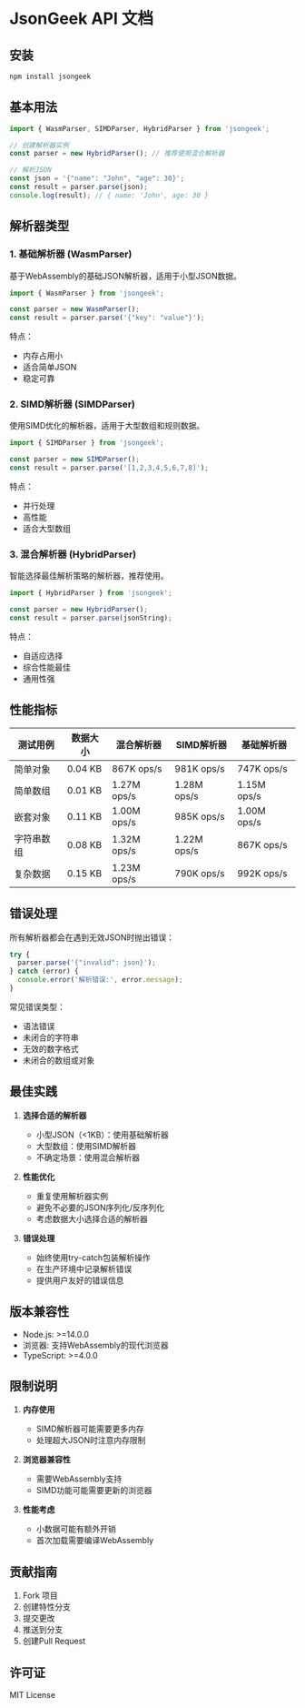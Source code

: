 # JsonGeek API 文档

## 安装

```bash
npm install jsongeek
```

## 基本用法

```typescript
import { WasmParser, SIMDParser, HybridParser } from 'jsongeek';

// 创建解析器实例
const parser = new HybridParser(); // 推荐使用混合解析器

// 解析JSON
const json = '{"name": "John", "age": 30}';
const result = parser.parse(json);
console.log(result); // { name: 'John', age: 30 }
```

## 解析器类型

### 1. 基础解析器 (WasmParser)

基于WebAssembly的基础JSON解析器，适用于小型JSON数据。

```typescript
import { WasmParser } from 'jsongeek';

const parser = new WasmParser();
const result = parser.parse('{"key": "value"}');
```

特点：
- 内存占用小
- 适合简单JSON
- 稳定可靠

### 2. SIMD解析器 (SIMDParser)

使用SIMD优化的解析器，适用于大型数组和规则数据。

```typescript
import { SIMDParser } from 'jsongeek';

const parser = new SIMDParser();
const result = parser.parse('[1,2,3,4,5,6,7,8]');
```

特点：
- 并行处理
- 高性能
- 适合大型数组

### 3. 混合解析器 (HybridParser)

智能选择最佳解析策略的解析器，推荐使用。

```typescript
import { HybridParser } from 'jsongeek';

const parser = new HybridParser();
const result = parser.parse(jsonString);
```

特点：
- 自适应选择
- 综合性能最佳
- 通用性强

## 性能指标

| 测试用例 | 数据大小 | 混合解析器 | SIMD解析器 | 基础解析器 |
|---------|---------|------------|------------|------------|
| 简单对象 | 0.04 KB | 867K ops/s | 981K ops/s | 747K ops/s |
| 简单数组 | 0.01 KB | 1.27M ops/s| 1.28M ops/s| 1.15M ops/s|
| 嵌套对象 | 0.11 KB | 1.00M ops/s| 985K ops/s | 1.00M ops/s|
| 字符串数组| 0.08 KB | 1.32M ops/s| 1.22M ops/s| 867K ops/s |
| 复杂数据 | 0.15 KB | 1.23M ops/s| 790K ops/s | 992K ops/s |

## 错误处理

所有解析器都会在遇到无效JSON时抛出错误：

```typescript
try {
  parser.parse('{"invalid": json}');
} catch (error) {
  console.error('解析错误:', error.message);
}
```

常见错误类型：
- 语法错误
- 未闭合的字符串
- 无效的数字格式
- 未闭合的数组或对象

## 最佳实践

1. **选择合适的解析器**
   - 小型JSON（<1KB）：使用基础解析器
   - 大型数组：使用SIMD解析器
   - 不确定场景：使用混合解析器

2. **性能优化**
   - 重复使用解析器实例
   - 避免不必要的JSON序列化/反序列化
   - 考虑数据大小选择合适的解析器

3. **错误处理**
   - 始终使用try-catch包装解析操作
   - 在生产环境中记录解析错误
   - 提供用户友好的错误信息

## 版本兼容性

- Node.js: >=14.0.0
- 浏览器: 支持WebAssembly的现代浏览器
- TypeScript: >=4.0.0

## 限制说明

1. **内存使用**
   - SIMD解析器可能需要更多内存
   - 处理超大JSON时注意内存限制

2. **浏览器兼容性**
   - 需要WebAssembly支持
   - SIMD功能可能需要更新的浏览器

3. **性能考虑**
   - 小数据可能有额外开销
   - 首次加载需要编译WebAssembly

## 贡献指南

1. Fork 项目
2. 创建特性分支
3. 提交更改
4. 推送到分支
5. 创建Pull Request

## 许可证

MIT License
